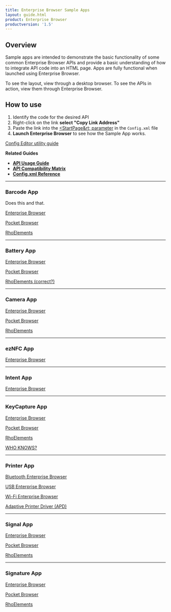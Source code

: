 ```yaml
---
title: Enterprise Browser Sample Apps
layout: guide.html
product: Enterprise Browser
productversion: '1.5'
---
```

## Overview 

Sample apps are intended to demonstrate the basic functionality of some common Enterprise Browser APIs and provide a basic understanding of how to integrate API code into an HTML page. Apps are fully functional when launched using Enterprise Browser. 

To see the layout, view through a desktop browser. To see the APIs in action, view them through Enterprise Browser. 

## How to use

1. Identify the code for the desired API 
2. Right-click on the link **select "Copy Link Address"** 
3. Paste the link into the [&lt;StartPage&rt; parameter](../configreference/#startpage) in the `Config.xml` file 
4. **Launch Enterprise Browser** to see how the Sample App works.   

[Config Editor utility guide](../ConfigEditor)

**Related Guides**

* **[API Usage Guide](../apioverview)**
* **[API Compatibility Matrix](../../guide/compatibility)**
* **[Config.xml Reference](../configreference)**

-----

### Barcode App
Does this and that. 

[Enterprise Browser](../../../samples/barcode/EB_Barcode_API.html)

[Pocket Browser](../../../samples/barcode/PB_Scanner_API.html)

[RhoElements](../../../samples/barcode/RE_Scanner_API.html)

-----

### Battery App
[Enterprise Browser](../../../samples/battery/BatteryCommAPI.html)

[Pocket Browser](../../../samples/battery/BatteryPB.html)

[RhoElements (correct?)](../../../samples/battery/Battery2.2API.html)

-----

### Camera App
[Enterprise Browser](../../../samples/camera/CameraCommonAPI.html)

[Pocket Browser](../../../samples/camera/CameraPB.html)

[RhoElements](../../../samples/camera/Camera2.2API.html)

-----

### ezNFC App
[Enterprise Browser](../../../samples/eznfc/ezNFC_CommonAPI.html)

-----

### Intent App
[Enterprise Browser](../../../samples/intent/intent.html)

-----

### KeyCapture App
[Enterprise Browser](../../../samples/keycapture/KeyCommAPI.html)

[Pocket Browser](../../../samples/keycapture/KeyPB.html)

[RhoElements](../../../samples/keycapture/Key2.2API.html)

[WHO KNOWS?](../../../samples/keycapture/Remap.html)

-----

### Printer App
[Bluetooth Enterprise Browser](../../../samples/printer/BT_CommonAPI.html)

[USB Enterprise Browser](../../../samples/printer/USB_CommonAPI.html)

[Wi-Fi Enterprise Browser](../../../samples/printer/WIFI_CommonAPI.html)

[Adaptive Printer Driver (APD)](../../../samples/printer/APD_2_2API.html)

-----

### Signal App
[Enterprise Browser](../../../samples/signal/SignalCommAPI.html)

[Pocket Browser](../../../samples/signal/SignalPB.html)

[RhoElements](../../../samples/signal/Signal2.2API.html)

-----

### Signature App
[Enterprise Browser](../../../samples/signature/SignatureCommAPI.html)

[Pocket Browser](../../../samples/signature/SignaturePB.html)

[RhoElements](../../../samples/signature/Signature2.2API.html)

